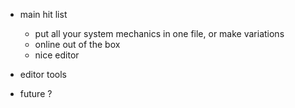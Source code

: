 


- main hit list
	- put all your system mechanics in one file, or make variations
	- online out of the box
	- nice editor

- editor tools

- future ?
